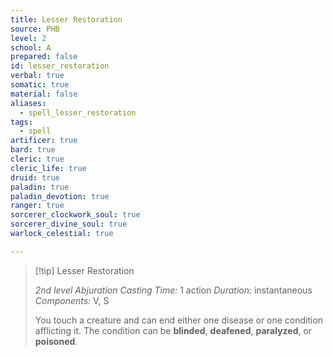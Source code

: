 ```yaml
---
title: Lesser Restoration
source: PHB
level: 2
school: A
prepared: false
id: lesser_restoration
verbal: true
somatic: true
material: false
aliases:
  - spell_lesser_restoration
tags:
  - spell
artificer: true
bard: true
cleric: true
cleric_life: true
druid: true
paladin: true
paladin_devotion: true
ranger: true
sorcerer_clockwork_soul: true
sorcerer_divine_soul: true
warlock_celestial: true

---
```

>[!tip] Lesser Restoration
>
> *2nd level Abjuration*
> *Casting Time:* 1 action
> *Duration:* instantaneous
> *Components:* V, S
>
>You touch a creature and can end either one disease or one condition afflicting it. The condition can be **blinded**, **deafened**, **paralyzed**, or **poisoned**.
>


